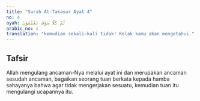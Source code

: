 ```yaml
---
title: "Surah At-Takasur Ayat 4"
no: 4
ayah: ثُمَّ كَلَّا سَوْفَ تَعْلَمُوْنَ 
arabic_no: ٤
translation: "kemudian sekali-kali tidak! Kelak kamu akan mengetahui."
---
```


## Tafsir

Allah mengulang ancaman-Nya melalui ayat ini dan merupakan ancaman sesudah ancaman, bagaikan seorang tuan berkata kepada hamba sahayanya bahwa agar tidak mengerjakan sesuatu, kemudian tuan itu mengulangi ucapannya itu.
